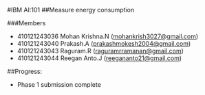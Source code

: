 #IBM AI:101
##Measure energy consumption

###Members
- 410121243036 Mohan Krishna.N (mohankrish3027@gmail.com)
- 410121243040 Prakash.A (prakashmokesh2004@gmail.com)
- 410121243043 Raguram.R (raguramrramanan@gmail.com)
- 410121243044 Reegan Anto.J (reegananto21@gmail.com)

##Progress:
- Phase 1 submission complete

